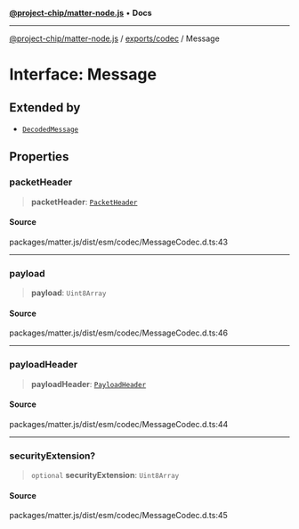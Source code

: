 [**@project-chip/matter-node.js**](../../../README.md) • **Docs**

***

[@project-chip/matter-node.js](../../../modules.md) / [exports/codec](../README.md) / Message

# Interface: Message

## Extended by

- [`DecodedMessage`](DecodedMessage.md)

## Properties

### packetHeader

> **packetHeader**: [`PacketHeader`](PacketHeader.md)

#### Source

packages/matter.js/dist/esm/codec/MessageCodec.d.ts:43

***

### payload

> **payload**: `Uint8Array`

#### Source

packages/matter.js/dist/esm/codec/MessageCodec.d.ts:46

***

### payloadHeader

> **payloadHeader**: [`PayloadHeader`](PayloadHeader.md)

#### Source

packages/matter.js/dist/esm/codec/MessageCodec.d.ts:44

***

### securityExtension?

> `optional` **securityExtension**: `Uint8Array`

#### Source

packages/matter.js/dist/esm/codec/MessageCodec.d.ts:45
